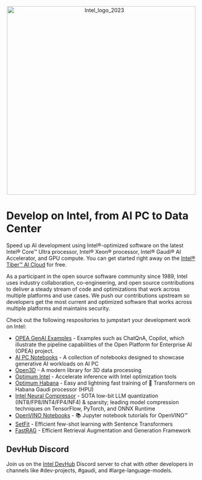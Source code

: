 
<div align="center">
  <img src="https://github.com/user-attachments/assets/c5777e1a-0132-4010-b3c8-e061fae2c15d" alt="Intel_logo_2023" width="500">
</div>

# Develop on Intel, from AI PC to Data Center
Speed up AI development using Intel®-optimized software on the latest Intel® Core™ Ultra processor, Intel® Xeon® processor, Intel® Gaudi® AI Accelerator, and GPU compute. You can get started right away on the [Intel® Tiber™ AI Cloud](https://console.cloud.intel.com/docs/index.html) for free.

As a participant in the open source software community since 1989, Intel uses industry collaboration, co-engineering, and open source contributions to deliver a steady stream of code and optimizations that work across multiple platforms and use cases. We push our contributions upstream so developers get the most current and optimized software that works across multiple platforms and maintains security.

Check out the following respositories to jumpstart your development work on Intel:
- [OPEA GenAI Examples](https://github.com/opea-project/GenAIExamples) - Examples such as ChatQnA, Copilot, which illustrate the pipeline capabilities of the Open Platform for Enterprise AI (OPEA) project.
- [AI PC Notebooks](https://github.com/intel/AI-PC_Notebooks) - A collection of notebooks designed to showcase generative AI workloads on AI PC
- [Open3D](https://github.com/isl-org/Open3D) - A modern library for 3D data processing
- [Optimum Intel](https://github.com/huggingface/optimum-intel) - Accelerate inference with Intel optimization tools
- [Optimum Habana](https://github.com/huggingface/optimum-habana) - Easy and lightning fast training of 🤗 Transformers on Habana Gaudi processor (HPU)
- [Intel Neural Compressor](https://github.com/intel/neural-compressor) - SOTA low-bit LLM quantization (INT8/FP8/INT4/FP4/NF4) & sparsity; leading model compression techniques on TensorFlow, PyTorch, and ONNX Runtime
- [OpenVINO Notebooks](https://github.com/openvinotoolkit/openvino_notebooks) - 📚 Jupyter notebook tutorials for OpenVINO™
- [SetFit](https://github.com/huggingface/setfit) - Efficient few-shot learning with Sentence Transformers
- [FastRAG](https://github.com/IntelLabs/fastRAG) - Efficient Retrieval Augmentation and Generation Framework

## DevHub Discord
Join us on the [Intel DevHub](https://discord.gg/kfJ3NKEw5t) Discord server to chat with other developers in channels like #dev-projects, #gaudi, and #large-language-models.
